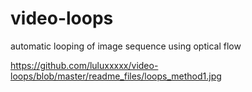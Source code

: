 # video-loops
automatic looping of image sequence using optical flow

https://github.com/luluxxxxx/video-loops/blob/master/readme_files/loops_method1.jpg

